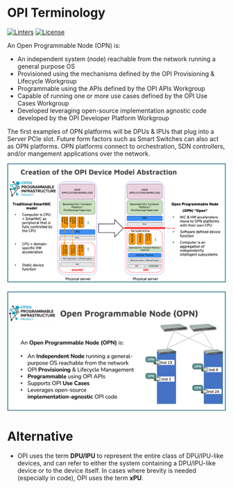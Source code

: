 # **OPI Terminology**

[![Linters](https://github.com/opiproject/opi/actions/workflows/linters.yml/badge.svg)](https://github.com/opiproject/opi/actions/workflows/linters.yml)
[![License](https://img.shields.io/github/license/opiproject/opi?style=flat-square&color=blue&label=License)](https://github.com/opiproject/opi/blob/master/LICENSE)

An Open Programmable Node (OPN) is:

* An independent system (node) reachable from the network running a general purpose OS
* Provisioned using the mechanisms defined by the OPI Provisioning & Lifecycle Workgroup
* Programmable using the APIs defined by the OPI APIs Workgroup
* Capable of running one or more use cases defined by the OPI Use Cases Workgroup
* Developed leveraging open-source implementation agnostic code developed by the OPI Developer Platform Workgroup

The first examples of OPN platforms will be DPUs & IPUs that plug into a Server PCIe slot.
Future form factors such as Smart Switches can also act as OPN platforms.
OPN platforms connect to orchestration, SDN controllers, and/or mangement applications over the network.

![OPN](Assets/OPN.png)

![OPN Defintion](Assets/OPN_Definition.png)

# Alternative

* OPI uses the term **DPU/IPU** to represent the entire class of DPU/IPU-like devices, and can refer to either the system containing a DPU/IPU-like device or to the device itself. In cases where brevity is needed (especially in code), OPI uses the term **xPU**.
